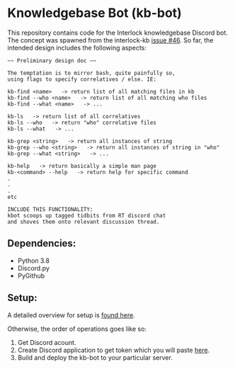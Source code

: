 # Knowledgebase Bot (kb-bot)

This repository contains code for the Interlock knowledgebase Discord bot. The concept was spawned from the interlock-kb [issue #46](https://github.com/interlock-network/interlock-kb/issues/46). So far, the intended design includes the following aspects:

```
~~ Preliminary design doc ~~

The temptation is to mirror bash, quite painfully so,
using flags to specify correlatives / else. IE:

kb-find <name>   -> return list of all matching files in kb
kb-find --who <name>   -> return list of all matching who files
kb-find --what <name>   -> ...

kb-ls   -> return list of all correlatives
kb-ls --who   -> return "who" correlative files
kb-ls --what   -> ...

kb-grep <string>   -> return all instances of string
kb-grep --who <string>   -> return all instances of string in "who"
kb-grep --what <string>   -> ...

kb-help   -> return basically a simple man page
kb-<command> --help   -> return help for specific command
.
.
.
etc
```
```
INCLUDE THIS FUNCTIONALITY:
kbot scoops up tagged tidbits from RT discord chat
and shoves them onto relevant discussion thread.
```
## Dependencies:

- Python 3.8
- Discord.py
- PyGithub

## Setup:

A detailed overview for setup is [found here](https://realpython.com/how-to-make-a-discord-bot-python/).

Otherwise, the order of operations goes like so:

1. Get Discord acount.
2. Create Discord application to get token which you will paste [here]().
3. Build and deploy the kb-bot to your particular server.
